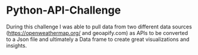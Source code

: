 # Python-API-Challenge

During this challenge I was able to pull data from two different data sources (https://openweathermap.org/ and geoapify.com) as APIs to be converted to a Json file and ultimately a Data frame to create great visualizations and insights.

